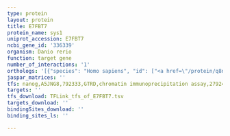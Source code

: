 ```yaml
---
type: protein
layout: protein
title: E7FBT7
protein_name: sys1
uniprot_accession: E7FBT7
ncbi_gene_id: '336339'
organism: Danio rerio
function: target gene
number_of_interactions: '1'
orthologs: '[{"species": "Homo sapiens", "id": ["<a href=\"/protein/q8n2h4\">Q8N2H4</a>"]}, {"species": "Mus musculus", "id": ["<a href=\"/protein/q78s06\">Q78S06</a>"]}, {"species": "Rattus norvegicus", "id": ["<a href=\"/protein/d3zy25\">D3ZY25</a>"]}, {"species": "Drosophila melanogaster", "id": ["<a href=\"/protein/q9vhp1\">Q9VHP1</a>"]}, {"species": "Caenorhabditis elegans", "id": ["<a href=\"/protein/q8i7g0\">Q8I7G0</a>"]}, {"species": "Saccharomyces cerevisiae", "id": ["<a href=\"/protein/p41544\">P41544</a>"]}]'
jaspar_matrices: ''
tfs: nanog,A5JNG8,792333,GTRD,chromatin immunoprecipitation assay,27924024%5Buid%5D,No
targets: ''
tfs_download: TFLink_tfs_of_E7FBT7.tsv
targets_download: ''
bindingSites_download: ''
binding_sites_ls: ''

---
```

